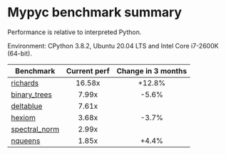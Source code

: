 # Mypyc benchmark summary

Performance is relative to interpreted Python.

Environment: CPython 3.8.2, Ubuntu 20.04 LTS and Intel Core i7-2600K (64-bit).

| Benchmark | Current perf | Change in 3 months |
| --- | :---: | :---: |
| [richards](benchmarks/richards.md) | 16.58x | +12.8% |
| [binary_trees](benchmarks/binary_trees.md) | 7.99x | -5.6% |
| [deltablue](benchmarks/deltablue.md) | 7.61x |  |
| [hexiom](benchmarks/hexiom.md) | 3.68x | -3.7% |
| [spectral_norm](benchmarks/spectral_norm.md) | 2.99x |  |
| [nqueens](benchmarks/nqueens.md) | 1.85x | +4.4% |
